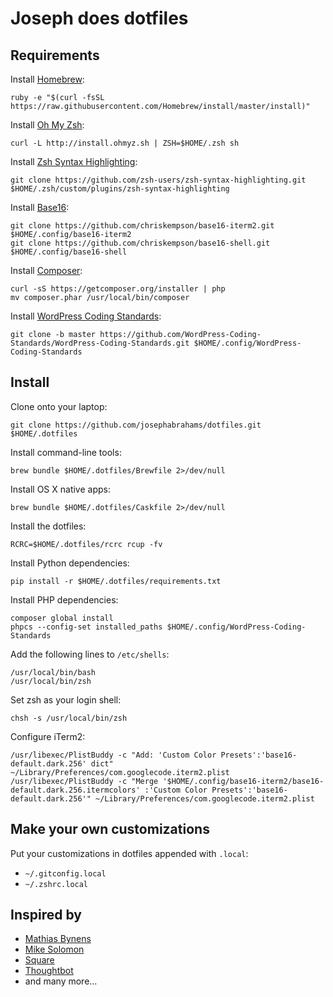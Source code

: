 Joseph does dotfiles
====================


Requirements
------------

Install [Homebrew](http://brew.sh/):

    ruby -e "$(curl -fsSL https://raw.githubusercontent.com/Homebrew/install/master/install)"

Install [Oh My Zsh](http://ohmyz.sh/):

    curl -L http://install.ohmyz.sh | ZSH=$HOME/.zsh sh

Install [Zsh Syntax Highlighting](https://github.com/zsh-users/zsh-syntax-highlighting/):

    git clone https://github.com/zsh-users/zsh-syntax-highlighting.git $HOME/.zsh/custom/plugins/zsh-syntax-highlighting

Install [Base16](http://chriskempson.github.io/base16/):

    git clone https://github.com/chriskempson/base16-iterm2.git $HOME/.config/base16-iterm2
    git clone https://github.com/chriskempson/base16-shell.git $HOME/.config/base16-shell

Install [Composer](https://getcomposer.org):

    curl -sS https://getcomposer.org/installer | php
    mv composer.phar /usr/local/bin/composer

Install [WordPress Coding Standards](https://github.com/WordPress-Coding-Standards/WordPress-Coding-Standards):

    git clone -b master https://github.com/WordPress-Coding-Standards/WordPress-Coding-Standards.git $HOME/.config/WordPress-Coding-Standards


Install
-------

Clone onto your laptop:

    git clone https://github.com/josephabrahams/dotfiles.git $HOME/.dotfiles

Install command-line tools:

    brew bundle $HOME/.dotfiles/Brewfile 2>/dev/null

Install OS X native apps:

    brew bundle $HOME/.dotfiles/Caskfile 2>/dev/null

Install the dotfiles:

    RCRC=$HOME/.dotfiles/rcrc rcup -fv

Install Python dependencies:

    pip install -r $HOME/.dotfiles/requirements.txt

Install PHP dependencies:

    composer global install
    phpcs --config-set installed_paths $HOME/.config/WordPress-Coding-Standards

Add the following lines to `/etc/shells`:

    /usr/local/bin/bash
    /usr/local/bin/zsh

Set zsh as your login shell:

    chsh -s /usr/local/bin/zsh

Configure iTerm2:

    /usr/libexec/PlistBuddy -c "Add: 'Custom Color Presets':'base16-default.dark.256' dict" ~/Library/Preferences/com.googlecode.iterm2.plist
    /usr/libexec/PlistBuddy -c "Merge '$HOME/.config/base16-iterm2/base16-default.dark.256.itermcolors' :'Custom Color Presets':'base16-default.dark.256'" ~/Library/Preferences/com.googlecode.iterm2.plist


Make your own customizations
----------------------------

Put your customizations in dotfiles appended with `.local`:

* `~/.gitconfig.local`
* `~/.zshrc.local`


## Inspired by
* [Mathias Bynens](https://github.com/mathiasbynens/dotfiles)
* [Mike Solomon](http://msol.io/blog/tech/2014/03/10/work-more-efficiently-on-your-mac-for-developers/)
* [Square](https://github.com/square/maximum-awesome)
* [Thoughtbot](https://github.com/thoughtbot/dotfiles)
* and many more...

